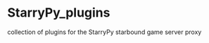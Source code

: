 StarryPy_plugins
================

collection of plugins for the StarryPy starbound game server proxy
